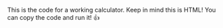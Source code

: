 This is the code for a working calculator. Keep in mind this is HTML! You can copy the code and run it! 👍
